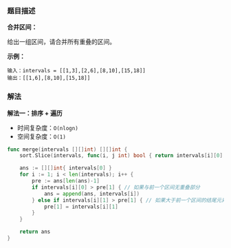 ### 题目描述

**合并区间：**

给出一组区间，请合并所有重叠的区间。

**示例：**

```shell
输入：intervals = [[1,3],[2,6],[8,10],[15,18]]
输出：[[1,6],[8,10],[15,18]]
```

### 解法

**解法一：排序 + 遍历**

- 时间复杂度：`O(nlogn)`
- 空间复杂度：`O(1)`

```go
func merge(intervals [][]int) [][]int {
	sort.Slice(intervals, func(i, j int) bool { return intervals[i][0] < intervals[j][0] })

	ans := [][]int{ intervals[0] }
	for i := 1; i < len(intervals); i++ {
		pre := ans[len(ans)-1]
		if intervals[i][0] > pre[1] { // 如果与前一个区间无重叠部分
			ans = append(ans, intervals[i])
		} else if intervals[i][1] > pre[1] { // 如果大于前一个区间的结尾元素
			pre[1] = intervals[i][1]
		}
	}

	return ans
}
```